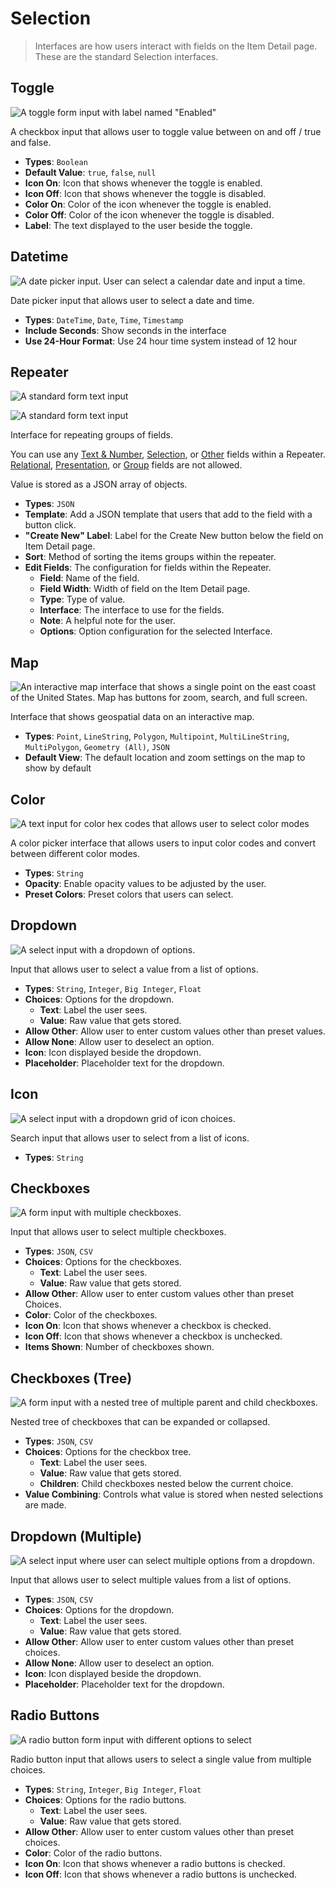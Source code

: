 # Selection

> Interfaces are how users interact with fields on the Item Detail page. These are the standard Selection interfaces.

## Toggle

![A toggle form input with label named "Enabled"](https://cdn.directus.io/docs/v9/configuration/data-model/fields/interfaces-20230308/interface-toggle.webp)

A checkbox input that allows user to toggle value between on and off / true and false.

- **Types**: `Boolean`
- **Default Value**: `true`, `false`, `null`
- **Icon On**: Icon that shows whenever the toggle is enabled.
- **Icon Off**: Icon that shows whenever the toggle is disabled.
- **Color On**: Color of the icon whenever the toggle is enabled.
- **Color Off**: Color of the icon whenever the toggle is disabled.
- **Label**: The text displayed to the user beside the toggle.

## Datetime

![A date picker input. User can select a calendar date and input a time. ](https://cdn.directus.io/docs/v9/configuration/data-model/fields/interfaces-20230308/interface-datetime.webp)

Date picker input that allows user to select a date and time.

- **Types**: `DateTime`, `Date`, `Time`, `Timestamp`
- **Include Seconds**: Show seconds in the interface
- **Use 24-Hour Format**: Use 24 hour time system instead of 12 hour

## Repeater

![A standard form text input](https://cdn.directus.io/docs/v9/configuration/data-model/fields/interfaces-20230308/interface-repeater.webp)

![A standard form text input](https://cdn.directus.io/docs/v9/configuration/data-model/fields/interfaces-20230308/interface-repeater-open.webp)

Interface for repeating groups of fields.

You can use any [Text & Number](/configuration/data-model/fields/text-numbers),
[Selection](/configuration/data-model/fields/selection), or [Other](/configuration/data-model/fields/other) fields
within a Repeater. [Relational](/configuration/data-model/fields/relational.md),
[Presentation](/configuration/data-model/fields/presentation.md), or [Group](/configuration/data-model/fields/groups.md)
fields are not allowed.

Value is stored as a JSON array of objects.

- **Types**: `JSON`
- **Template**: Add a JSON template that users that add to the field with a button click.
- **"Create New" Label**: Label for the Create New button below the field on Item Detail page.
- **Sort**: Method of sorting the items groups within the repeater.
- **Edit Fields**: The configuration for fields within the Repeater.
  - **Field**: Name of the field.
  - **Field Width**: Width of field on the Item Detail page.
  - **Type**: Type of value.
  - **Interface**: The interface to use for the fields.
  - **Note**: A helpful note for the user.
  - **Options**: Option configuration for the selected Interface.

## Map

![An interactive map interface that shows a single point on the east coast of the United States. Map has buttons for zoom, search, and full screen.](https://cdn.directus.io/docs/v9/configuration/data-model/fields/interfaces-20230308/interface-map.webp)

Interface that shows geospatial data on an interactive map.

- **Types**: `Point`, `LineString`, `Polygon`, `Multipoint`, `MultiLineString`, `MultiPolygon`, `Geometry (All)`, `JSON`
- **Default View**: The default location and zoom settings on the map to show by default

## Color

![A text input for color hex codes that allows user to select color modes ](https://cdn.directus.io/docs/v9/configuration/data-model/fields/interfaces-20230308/interface-color.webp)

A color picker interface that allows users to input color codes and convert between different color modes.

- **Types**: `String`
- **Opacity**: Enable opacity values to be adjusted by the user.
- **Preset Colors**: Preset colors that users can select.

## Dropdown

![A select input with a dropdown of options.](https://cdn.directus.io/docs/v9/configuration/data-model/fields/interfaces-20230308/interface-dropdown.webp)

Input that allows user to select a value from a list of options.

- **Types**: `String`, `Integer`, `Big Integer`, `Float`
- **Choices**: Options for the dropdown.
  - **Text**: Label the user sees.
  - **Value**: Raw value that gets stored.
- **Allow Other**: Allow user to enter custom values other than preset values.
- **Allow None**: Allow user to deselect an option.
- **Icon**: Icon displayed beside the dropdown.
- **Placeholder**: Placeholder text for the dropdown.

## Icon

![A select input with a dropdown grid of icon choices.](https://cdn.directus.io/docs/v9/configuration/data-model/fields/interfaces-20230308/interface-icon.webp)

Search input that allows user to select from a list of icons.

- **Types**: `String`

## Checkboxes

![A form input with multiple checkboxes.](https://cdn.directus.io/docs/v9/configuration/data-model/fields/interfaces-20230308/interface-checkboxes.webp)

Input that allows user to select multiple checkboxes.

- **Types**: `JSON`, `CSV`
- **Choices**: Options for the checkboxes.
  - **Text**: Label the user sees.
  - **Value**: Raw value that gets stored.
- **Allow Other**: Allow user to enter custom values other than preset Choices.
- **Color**: Color of the checkboxes.
- **Icon On**: Icon that shows whenever a checkbox is checked.
- **Icon Off**: Icon that shows whenever a checkbox is unchecked.
- **Items Shown**: Number of checkboxes shown.

## Checkboxes (Tree)

![A form input with a nested tree of multiple parent and child checkboxes.](https://cdn.directus.io/docs/v9/configuration/data-model/fields/interfaces-20230308/interface-checkboxes-tree.webp)

Nested tree of checkboxes that can be expanded or collapsed.

- **Types**: `JSON`, `CSV`
- **Choices**: Options for the checkbox tree.
  - **Text**: Label the user sees.
  - **Value**: Raw value that gets stored.
  - **Children**: Child checkboxes nested below the current choice.
- **Value Combining**: Controls what value is stored when nested selections are made.

## Dropdown (Multiple)

![A select input where user can select multiple options from a dropdown.](https://cdn.directus.io/docs/v9/configuration/data-model/fields/interfaces-20230308/interface-dropdown-multiple.webp)

Input that allows user to select multiple values from a list of options.

- **Types**: `JSON`, `CSV`
- **Choices**: Options for the dropdown.
  - **Text**: Label the user sees.
  - **Value**: Raw value that gets stored.
- **Allow Other**: Allow user to enter custom values other than preset choices.
- **Allow None**: Allow user to deselect an option.
- **Icon**: Icon displayed beside the dropdown.
- **Placeholder**: Placeholder text for the dropdown.

## Radio Buttons

![A radio button form input with different options to select](https://cdn.directus.io/docs/v9/configuration/data-model/fields/interfaces-20230308/interface-radio-buttons.webp)

Radio button input that allows users to select a single value from multiple choices.

- **Types**: `String`, `Integer`, `Big Integer`, `Float`
- **Choices**: Options for the radio buttons.
  - **Text**: Label the user sees.
  - **Value**: Raw value that gets stored.
- **Allow Other**: Allow user to enter custom values other than preset choices.
- **Color**: Color of the radio buttons.
- **Icon On**: Icon that shows whenever a radio buttons is checked.
- **Icon Off**: Icon that shows whenever a radio buttons is unchecked.
